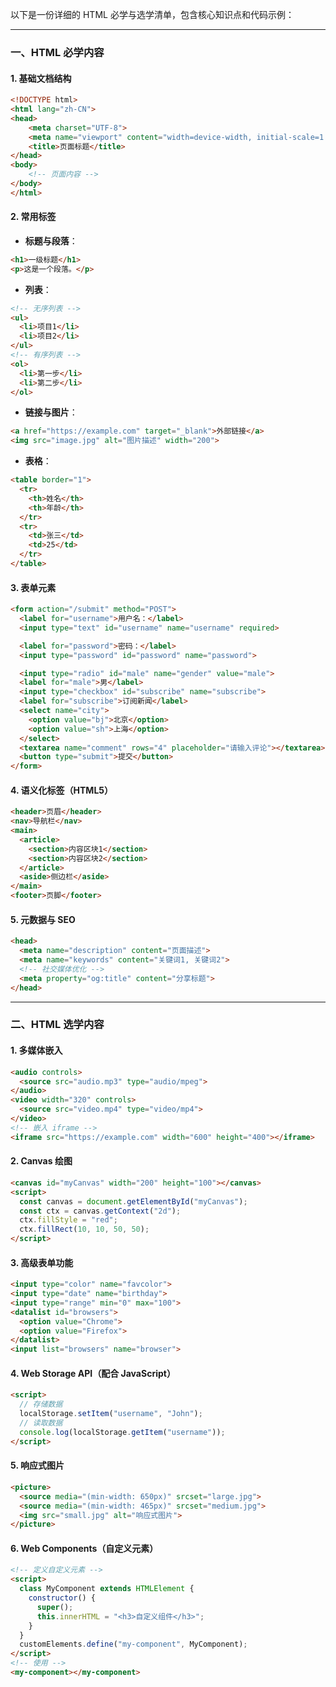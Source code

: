 以下是一份详细的 HTML 必学与选学清单，包含核心知识点和代码示例：

---

### **一、HTML 必学内容**
#### 1. 基础文档结构
```html
<!DOCTYPE html>
<html lang="zh-CN">
<head>
    <meta charset="UTF-8">
    <meta name="viewport" content="width=device-width, initial-scale=1.0">
    <title>页面标题</title>
</head>
<body>
    <!-- 页面内容 -->
</body>
</html>
```

#### 2. 常用标签
+ **标题与段落**：

```html
<h1>一级标题</h1>
<p>这是一个段落。</p>

```

+ **列表**：

```html
<!-- 无序列表 -->
<ul>
  <li>项目1</li>
  <li>项目2</li>
</ul>
<!-- 有序列表 -->
<ol>
  <li>第一步</li>
  <li>第二步</li>
</ol>

```

+ **链接与图片**：

```html
<a href="https://example.com" target="_blank">外部链接</a>
<img src="image.jpg" alt="图片描述" width="200">
```

+ **表格**：

```html
<table border="1">
  <tr>
    <th>姓名</th>
    <th>年龄</th>
  </tr>
  <tr>
    <td>张三</td>
    <td>25</td>
  </tr>
</table>

```

#### 3. 表单元素
```html
<form action="/submit" method="POST">
  <label for="username">用户名：</label>
  <input type="text" id="username" name="username" required>

  <label for="password">密码：</label>
  <input type="password" id="password" name="password">

  <input type="radio" id="male" name="gender" value="male">
  <label for="male">男</label>
  <input type="checkbox" id="subscribe" name="subscribe">
  <label for="subscribe">订阅新闻</label>
  <select name="city">
    <option value="bj">北京</option>
    <option value="sh">上海</option>
  </select>
  <textarea name="comment" rows="4" placeholder="请输入评论"></textarea>
  <button type="submit">提交</button>
</form>

```

#### 4. 语义化标签（HTML5）
```html
<header>页眉</header>
<nav>导航栏</nav>
<main>
  <article>
    <section>内容区块1</section>
    <section>内容区块2</section>
  </article>
  <aside>侧边栏</aside>
</main>
<footer>页脚</footer>

```

#### 5. 元数据与 SEO
```html
<head>
  <meta name="description" content="页面描述">
  <meta name="keywords" content="关键词1, 关键词2">
  <!-- 社交媒体优化 -->
  <meta property="og:title" content="分享标题">
</head>

```

---

### **二、HTML 选学内容**
#### 1. 多媒体嵌入
```html
<audio controls>
  <source src="audio.mp3" type="audio/mpeg">
</audio>
<video width="320" controls>
  <source src="video.mp4" type="video/mp4">
</video>
<!-- 嵌入 iframe -->
<iframe src="https://example.com" width="600" height="400"></iframe>

```

#### 2. Canvas 绘图
```html
<canvas id="myCanvas" width="200" height="100"></canvas>
<script>
  const canvas = document.getElementById("myCanvas");
  const ctx = canvas.getContext("2d");
  ctx.fillStyle = "red";
  ctx.fillRect(10, 10, 50, 50);
</script>

```

#### 3. 高级表单功能
```html
<input type="color" name="favcolor">
<input type="date" name="birthday">
<input type="range" min="0" max="100">
<datalist id="browsers">
  <option value="Chrome">
  <option value="Firefox">
</datalist>
<input list="browsers" name="browser">
```

#### 4. Web Storage API（配合 JavaScript）
```html
<script>
  // 存储数据
  localStorage.setItem("username", "John");
  // 读取数据
  console.log(localStorage.getItem("username"));
</script>

```

#### 5. 响应式图片
```html
<picture>
  <source media="(min-width: 650px)" srcset="large.jpg">
  <source media="(min-width: 465px)" srcset="medium.jpg">
  <img src="small.jpg" alt="响应式图片">
</picture>

```

#### 6. Web Components（自定义元素）
```html
<!-- 定义自定义元素 -->
<script>
  class MyComponent extends HTMLElement {
    constructor() {
      super();
      this.innerHTML = "<h3>自定义组件</h3>";
    }
  }
  customElements.define("my-component", MyComponent);
</script>
<!-- 使用 -->
<my-component></my-component>

```